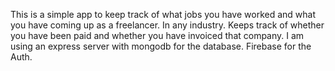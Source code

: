 This is a simple app to keep track of what jobs you have worked and what you have coming up as a freelancer. In any industry. Keeps track of whether you have been paid and whether you have invoiced that company. I am using an express server with mongodb for the database. Firebase for the Auth.
